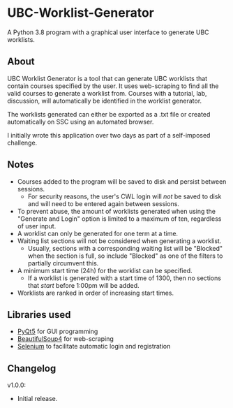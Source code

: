# UBC-Worklist-Generator
A Python 3.8 program with a graphical user interface to generate UBC worklists.
## About
UBC Worklist Generator is a tool that can generate UBC worklists that contain courses specified by the user. It uses
web-scraping to find all the valid courses to generate a worklist from. Courses with a tutorial, lab, discussion, will
automatically be identified in the worklist generator.

The worklists generated can either be exported as a .txt file or created automatically on SSC using an automated browser.

I initially wrote this application over two days as part of a self-imposed challenge.
## Notes
- Courses added to the program will be saved to disk and persist between sessions.
    - For security reasons, the user's CWL login  will *not* be saved to disk and will need to be entered again between
  sessions.
- To prevent abuse, the amount of worklists generated when using the "Generate and Login" option is limited to a maximum of ten, regardless of
  user input.
- A worklist can only be generated for one term at a time.
- Waiting list sections will not be considered when generating a worklist.
    - Usually, sections with a corresponding waiting list will be "Blocked" when the section is full, so include "Blocked"
    as one of the filters to partially circumvent this.
- A minimum start time (24h) for the worklist can be specified.
  - If a worklist is generated with a start time of 1300, then no sections that *start* before 1:00pm will be added.
- Worklists are ranked in order of increasing start times.

## Libraries used
- [PyQt5](https://pypi.org/project/PyQt5/) for GUI programming
- [BeautifulSoup4](https://pypi.org/project/beautifulsoup4/) for web-scraping
- [Selenium](https://pypi.org/project/selenium/) to facilitate automatic login and registration
## Changelog

v1.0.0:
- Initial release.
  


